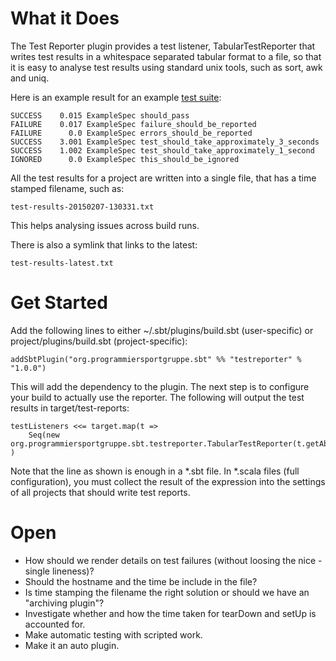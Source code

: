 What it Does
============

The Test Reporter plugin provides a test listener, TabularTestReporter that writes test results in a whitespace
separated tabular format to a file, so that it is easy to analyse test results using standard unix tools, such as
sort, awk and uniq.

Here is an example result for an example [test suite](https://github.com/programmiersportgruppe/sbt-test-reporter/blob/master/src/sbt-test/simple-example/src/test/scala/ExampleSpec.scala):

    SUCCESS    0.015 ExampleSpec should_pass
    FAILURE    0.017 ExampleSpec failure_should_be_reported
    FAILURE      0.0 ExampleSpec errors_should_be_reported
    SUCCESS    3.001 ExampleSpec test_should_take_approximately_3_seconds
    SUCCESS    1.002 ExampleSpec test_should_take_approximately_1_second
    IGNORED      0.0 ExampleSpec this_should_be_ignored

All the test results for a project are written into a single file, that has a time stamped filename, such as:

    test-results-20150207-130331.txt

This helps analysing issues across build runs.

There is also a symlink that links to the latest:

    test-results-latest.txt


Get Started
===========

Add the following lines to either ~/.sbt/plugins/build.sbt (user-specific) or project/plugins/build.sbt (project-specific):

    addSbtPlugin("org.programmiersportgruppe.sbt" %% "testreporter" % "1.0.0")

This will add the dependency to the plugin. The next step is to configure your build to actually use the reporter.
The following will output the test results in target/test-reports:

    testListeners <<= target.map(t =>
        Seq(new org.programmiersportgruppe.sbt.testreporter.TabularTestReporter(t.getAbsolutePath))
    )

Note that the line as shown is enough in a *.sbt file. In *.scala files (full configuration), you must collect the
result of the expression into the settings of all projects that should write test reports.

Open
====

* How should we render details on test failures (without loosing the nice - single lineness)?
* Should the hostname and the time be include in the file?
* Is time stamping the filename the right solution or should we have an "archiving plugin"?
* Investigate whether and how the time taken for tearDown and setUp is accounted for.
* Make automatic testing with scripted work.
* Make it an auto plugin.
